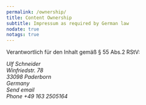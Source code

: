 ```yaml
---
permalink: /ownership/
title: Content Ownership
subtitle: Impressum as required by German law
nodate: true
notags: true
---
```

Verantwortlich für den Inhalt gemäß § 55 Abs.2 RStV:

<address class="mrt">
Ulf Schneider<br>
Winfriedstr. 78<br>
33098 Paderborn<br>
Germany<br>
Send <a onclick="sa()">email</a><br>
Phone +49 163 2505164
</address>

